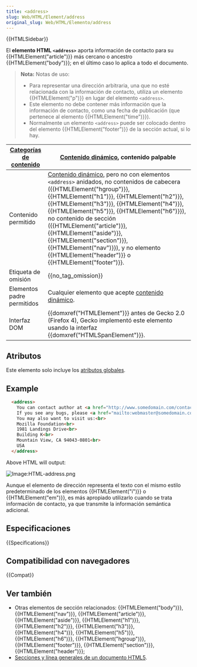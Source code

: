 ```yaml
---
title: <address>
slug: Web/HTML/Element/address
original_slug: Web/HTML/Elemento/address
---
```


{{HTMLSidebar}}

El **elemento HTML `<address>`** aporta información de contacto para su {{HTMLElement("article")}} más cercano o ancestro {{HTMLElement("body")}}; en el último caso lo aplica a todo el documento.

> **Nota:** Notas de uso:
>
> - Para representar una dirección arbitraria, una que no esté relacionada con la información de contacto, utiliza un elemento {{HTMLElement("p")}} en lugar del elemento `<address>`.
> - Este elemento no debe contener más información que la información de contacto, como una fecha de publicación (que pertenece al elemento {{HTMLElement("time")}}).
> - Normalmente un elemento `<address>` puede ser colocado dentro del elemento {{HTMLElement("footer")}} de la sección actual, si lo hay.

| [Categorías de contenido](/es/docs/Web/Guide/HTML/categorias_de_contenido) | [Contenido dinámico](/es/docs/Web/Guide/HTML/categorias_de_contenido#Contenido_dinámico), contenido palpable                                                                                                                                                                                                                                                                                                                                                                                                                                                                                                                                     |
| -------------------------------------------------------------------------- | ------------------------------------------------------------------------------------------------------------------------------------------------------------------------------------------------------------------------------------------------------------------------------------------------------------------------------------------------------------------------------------------------------------------------------------------------------------------------------------------------------------------------------------------------------------------------------------------------------------------------------------------------ |
| Contenido permitido                                                        | [Contenido dinámico](/es/docs/Web/Guide/HTML/categorias_de_contenido#Contenido_dinámico), pero no con elementos `<address>` anidados, no contenidos de cabecera ({{HTMLElement("hgroup")}}, {{HTMLElement("h1")}}, {{HTMLElement("h2")}}, {{HTMLElement("h3")}}, {{HTMLElement("h4")}}, {{HTMLElement("h5")}}, {{HTMLElement("h6")}}), no contenido de sección ({{HTMLElement("article")}}, {{HTMLElement("aside")}}, {{HTMLElement("section")}}, {{HTMLElement("nav")}}), y no elemento {{HTMLElement("header")}} o {{HTMLElement("footer")}}. |
| Etiqueta de omisión                                                        | {{no_tag_omission}}                                                                                                                                                                                                                                                                                                                                                                                                                                                                                                                                                                                                                         |
| Elementos padre permitidos                                                 | Cualquier elemento que acepte [contenido dinámico](/es/docs/Web/Guide/HTML/categorias_de_contenido#Contenido_dinámico).                                                                                                                                                                                                                                                                                                                                                                                                                                                                                                                          |
| Interfaz DOM                                                               | {{domxref("HTMLElement")}} antes de Gecko 2.0 (Firefox 4), Gecko implementó este elemento usando la interfaz {{domxref("HTMLSpanElement")}}.                                                                                                                                                                                                                                                                                                                                                                                                                                                                                 |

## Atributos

Este elemento solo incluye los [atributos globales](/es/docs/Web/HTML/Atributos_Globales).

## Example

```html
  <address>
    You can contact author at <a href="http://www.somedomain.com/contact">www.somedomain.com</a>.<br>
    If you see any bugs, please <a href="mailto:webmaster@somedomain.com">contact webmaster</a>.<br>
    You may also want to visit us:<br>
    Mozilla Foundation<br>
    1981 Landings Drive<br>
    Building K<br>
    Mountain View, CA 94043-0801<br>
    USA
  </address>
```

Above HTML will output:

![Image:HTML-address.png](html-address.png)

Aunque el elemento de dirección representa el texto con el mismo estilo predeterminado de los elementos {{HTMLElement("i")}} o {{HTMLElement("em")}}, es más apropiado utilizarlo cuando se trata información de contacto, ya que transmite la información semántica adicional.

## Especificaciones

{{Specifications}}

## Compatibilidad con navegadores

{{Compat}}

## Ver también

- Otras elementos de sección relacionados: {{HTMLElement("body")}}, {{HTMLElement("nav")}}, {{HTMLElement("article")}}, {{HTMLElement("aside")}}, {{HTMLElement("h1")}}, {{HTMLElement("h2")}}, {{HTMLElement("h3")}}, {{HTMLElement("h4")}}, {{HTMLElement("h5")}}, {{HTMLElement("h6")}}, {{HTMLElement("hgroup")}}, {{HTMLElement("footer")}}, {{HTMLElement("section")}}, {{HTMLElement("header")}};
- [Secciones y línea generales de un documento HTML5](/es/docs/Sections_and_Outlines_of_an_HTML5_document).

